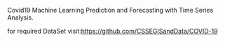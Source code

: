  Covid19 Machine Learning Prediction and Forecasting with Time Series Analysis.
 
 
 for required DataSet visit:https://github.com/CSSEGISandData/COVID-19
 
 
